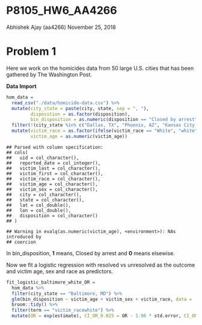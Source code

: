 P8105\_HW6\_AA4266
================
Abhishek Ajay (aa4266)
November 25, 2018

Problem 1
=========

Here we work on the homicides data from 50 large U.S. cities that has been gathered by The Washington Post.

**Data Import**

``` r
hom_data = 
  read_csv("./data/homicide-data.csv") %>% 
  mutate(city_state = paste(city, state, sep = ", "), 
         disposition = as.factor(disposition),
         bin_disposition = as.numeric(disposition == "Closed by arrest")) %>% 
  filter(!(city_state %in% c("Dallas, TX", "Phoenix, AZ", "Kansas City, MO", "Tulsa, AL"))) %>% 
  mutate(victim_race = as.factor(ifelse(victim_race == "White", "white", "non-white")), 
         victim_age = as.numeric(victim_age))
```

    ## Parsed with column specification:
    ## cols(
    ##   uid = col_character(),
    ##   reported_date = col_integer(),
    ##   victim_last = col_character(),
    ##   victim_first = col_character(),
    ##   victim_race = col_character(),
    ##   victim_age = col_character(),
    ##   victim_sex = col_character(),
    ##   city = col_character(),
    ##   state = col_character(),
    ##   lat = col_double(),
    ##   lon = col_double(),
    ##   disposition = col_character()
    ## )

    ## Warning in evalq(as.numeric(victim_age), <environment>): NAs introduced by
    ## coercion

In bin\_disposition, **1** means, Closed by arrest and **0** means elsewise.

Now we fit a logistic regression with resolved vs unresolved as the outcome and victim age, sex and race as predictors.

``` r
fit_logistic_baltimore_white_OR = 
  hom_data %>% 
  filter(city_state == "Baltimore, MD") %>% 
  glm(bin_disposition ~ victim_age + victim_sex + victim_race, data = ., family = binomial()) %>% 
  broom::tidy() %>% 
  filter(term == "victim_racewhite") %>% 
  mutate(OR = exp(estimate), CI_OR_0.025 = OR - 1.96 * std.error, CI_OR_0.975 = OR + 1.96 * std.error) #95% CI, therefore alpha is 1.96
```
